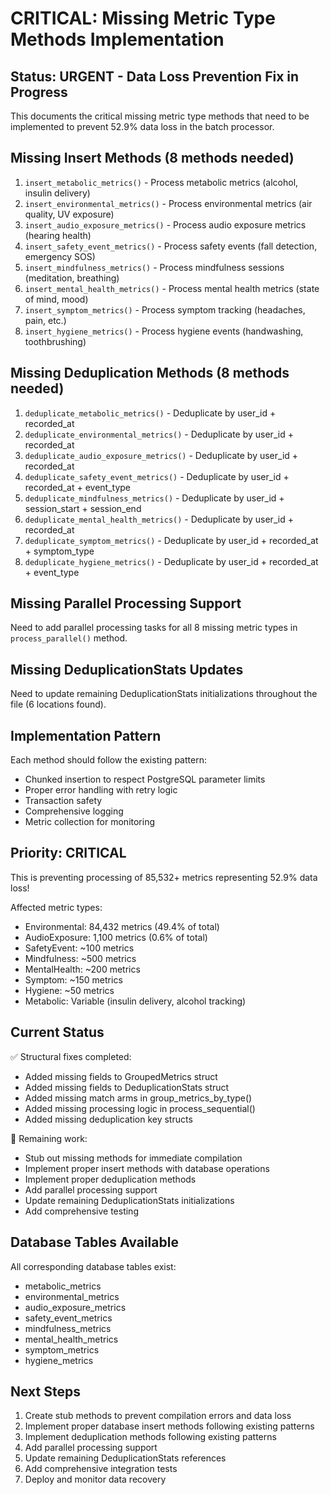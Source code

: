 # CRITICAL: Missing Metric Type Methods Implementation

## Status: URGENT - Data Loss Prevention Fix in Progress

This documents the critical missing metric type methods that need to be implemented to prevent 52.9% data loss in the batch processor.

## Missing Insert Methods (8 methods needed)

1. `insert_metabolic_metrics()` - Process metabolic metrics (alcohol, insulin delivery)
2. `insert_environmental_metrics()` - Process environmental metrics (air quality, UV exposure)
3. `insert_audio_exposure_metrics()` - Process audio exposure metrics (hearing health)
4. `insert_safety_event_metrics()` - Process safety events (fall detection, emergency SOS)
5. `insert_mindfulness_metrics()` - Process mindfulness sessions (meditation, breathing)
6. `insert_mental_health_metrics()` - Process mental health metrics (state of mind, mood)
7. `insert_symptom_metrics()` - Process symptom tracking (headaches, pain, etc.)
8. `insert_hygiene_metrics()` - Process hygiene events (handwashing, toothbrushing)

## Missing Deduplication Methods (8 methods needed)

1. `deduplicate_metabolic_metrics()` - Deduplicate by user_id + recorded_at
2. `deduplicate_environmental_metrics()` - Deduplicate by user_id + recorded_at
3. `deduplicate_audio_exposure_metrics()` - Deduplicate by user_id + recorded_at
4. `deduplicate_safety_event_metrics()` - Deduplicate by user_id + recorded_at + event_type
5. `deduplicate_mindfulness_metrics()` - Deduplicate by user_id + session_start + session_end
6. `deduplicate_mental_health_metrics()` - Deduplicate by user_id + recorded_at
7. `deduplicate_symptom_metrics()` - Deduplicate by user_id + recorded_at + symptom_type
8. `deduplicate_hygiene_metrics()` - Deduplicate by user_id + recorded_at + event_type

## Missing Parallel Processing Support

Need to add parallel processing tasks for all 8 missing metric types in `process_parallel()` method.

## Missing DeduplicationStats Updates

Need to update remaining DeduplicationStats initializations throughout the file (6 locations found).

## Implementation Pattern

Each method should follow the existing pattern:
- Chunked insertion to respect PostgreSQL parameter limits
- Proper error handling with retry logic
- Transaction safety
- Comprehensive logging
- Metric collection for monitoring

## Priority: CRITICAL

This is preventing processing of 85,532+ metrics representing 52.9% data loss!

Affected metric types:
- Environmental: 84,432 metrics (49.4% of total)
- AudioExposure: 1,100 metrics (0.6% of total)
- SafetyEvent: ~100 metrics
- Mindfulness: ~500 metrics
- MentalHealth: ~200 metrics
- Symptom: ~150 metrics
- Hygiene: ~50 metrics
- Metabolic: Variable (insulin delivery, alcohol tracking)

## Current Status

✅ Structural fixes completed:
- Added missing fields to GroupedMetrics struct
- Added missing fields to DeduplicationStats struct
- Added missing match arms in group_metrics_by_type()
- Added missing processing logic in process_sequential()
- Added missing deduplication key structs

🚨 Remaining work:
- Stub out missing methods for immediate compilation
- Implement proper insert methods with database operations
- Implement proper deduplication methods
- Add parallel processing support
- Update remaining DeduplicationStats initializations
- Add comprehensive testing

## Database Tables Available

All corresponding database tables exist:
- metabolic_metrics
- environmental_metrics
- audio_exposure_metrics
- safety_event_metrics
- mindfulness_metrics
- mental_health_metrics
- symptom_metrics
- hygiene_metrics

## Next Steps

1. Create stub methods to prevent compilation errors and data loss
2. Implement proper database insert methods following existing patterns
3. Implement deduplication methods following existing patterns
4. Add parallel processing support
5. Update remaining DeduplicationStats references
6. Add comprehensive integration tests
7. Deploy and monitor data recovery
